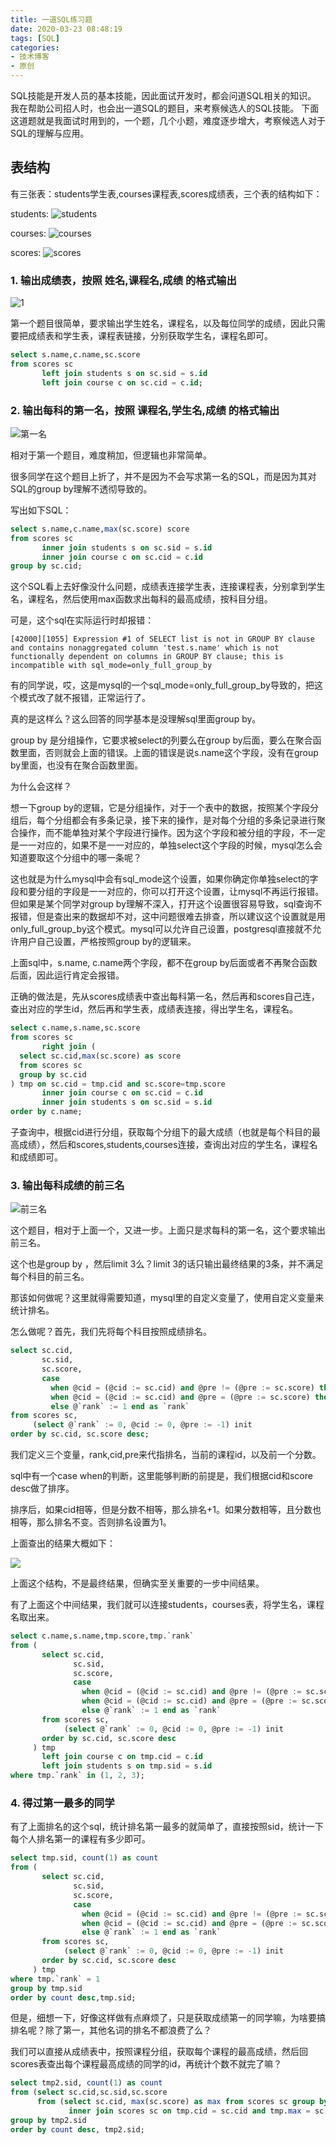 ```yaml
---
title: 一道SQL练习题
date: 2020-03-23 08:48:19
tags: [SQL]
categories:
- 技术博客
- 原创
---
```

SQL技能是开发人员的基本技能，因此面试开发时，都会问道SQL相关的知识。
我在帮助公司招人时，也会出一道SQL的题目，来考察候选人的SQL技能。
下面这道题就是我面试时用到的，一个题，几个小题，难度逐步增大，考察候选人对于SQL的理解与应用。

<!-- more -->

## 表结构
有三张表：students学生表,courses课程表,scores成绩表，三个表的结构如下：

students:
![students](https://img001-10042971.cos.ap-shanghai.myqcloud.com/blog/ccsite/sql-test/Xnip2020-03-23_08-53-54.png)

courses:
![courses](https://img001-10042971.cos.ap-shanghai.myqcloud.com/blog/ccsite/sql-test/Xnip2020-03-23_08-57-35.png)

scores:
![scores](https://img001-10042971.cos.ap-shanghai.myqcloud.com/blog/ccsite/sql-test/Xnip2020-03-23_08-58-24.png)

### 1. 输出成绩表，按照 姓名,课程名,成绩 的格式输出

![1](https://img001-10042971.cos.ap-shanghai.myqcloud.com/blog/ccsite/sql-test/Xnip2020-03-23_09-01-31.png)

第一个题目很简单，要求输出学生姓名，课程名，以及每位同学的成绩，因此只需要把成绩表和学生表，课程表链接，分别获取学生名，课程名即可。

```SQL
select s.name,c.name,sc.score
from scores sc
       left join students s on sc.sid = s.id
       left join course c on sc.cid = c.id;
```

### 2. 输出每科的第一名，按照 课程名,学生名,成绩 的格式输出

![第一名](https://img001-10042971.cos.ap-shanghai.myqcloud.com/blog/ccsite/sql-test/Xnip2020-03-23_09-06-19.png)

相对于第一个题目，难度稍加，但逻辑也非常简单。

很多同学在这个题目上折了，并不是因为不会写求第一名的SQL，而是因为其对SQL的group by理解不透彻导致的。

写出如下SQL：

```sql
select s.name,c.name,max(sc.score) score
from scores sc
       inner join students s on sc.sid = s.id
       inner join course c on sc.cid = c.id
group by sc.cid;
```

这个SQL看上去好像没什么问题，成绩表连接学生表，连接课程表，分别拿到学生名，课程名，然后使用max函数求出每科的最高成绩，按科目分组。

可是，这个sql在实际运行时却报错：

```
[42000][1055] Expression #1 of SELECT list is not in GROUP BY clause and contains nonaggregated column 'test.s.name' which is not functionally dependent on columns in GROUP BY clause; this is incompatible with sql_mode=only_full_group_by
```

有的同学说，哎，这是mysql的一个sql_mode=only_full_group_by导致的，把这个模式改了就不报错，正常运行了。

真的是这样么？这么回答的同学基本是没理解sql里面group by。

group by 是分组操作，它要求被select的列要么在group by后面，要么在聚合函数里面，否则就会上面的错误。上面的错误是说s.name这个字段，没有在group by里面，也没有在聚合函数里面。

为什么会这样？

想一下group by的逻辑，它是分组操作，对于一个表中的数据，按照某个字段分组后，每个分组都会有多条记录，接下来的操作，是对每个分组的多条记录进行聚合操作，而不能单独对某个字段进行操作。因为这个字段和被分组的字段，不一定是一一对应的，如果不是一一对应的，单独select这个字段的时候，mysql怎么会知道要取这个分组中的哪一条呢？

这也就是为什么mysql中会有sql_mode这个设置，如果你确定你单独select的字段和要分组的字段是一一对应的，你可以打开这个设置，让mysql不再运行报错。但如果是某个同学对group by理解不深入，打开这个设置很容易导致，sql查询不报错，但是查出来的数据却不对，这中问题很难去排查，所以建议这个设置就是用only_full_group_by这个模式。mysql可以允许自己设置，postgresql直接就不允许用户自己设置，严格按照group by的逻辑来。

上面sql中，s.name, c.name两个字段，都不在group by后面或者不再聚合函数后面，因此运行肯定会报错。

正确的做法是，先从scores成绩表中查出每科第一名，然后再和scores自己连，查出对应的学生id，然后再和学生表，成绩表连接，得出学生名，课程名。

```sql
select c.name,s.name,sc.score
from scores sc
       right join (
  select sc.cid,max(sc.score) as score
  from scores sc
  group by sc.cid
) tmp on sc.cid = tmp.cid and sc.score=tmp.score
       inner join course c on sc.cid = c.id
       inner join students s on sc.sid = s.id
order by c.name;

```

子查询中，根据cid进行分组，获取每个分组下的最大成绩（也就是每个科目的最高成绩），然后和scores,students,courses连接，查询出对应的学生名，课程名和成绩即可。

### 3. 输出每科成绩的前三名

![前三名](https://img001-10042971.cos.ap-shanghai.myqcloud.com/blog/ccsite/sql-test/Xnip2020-03-23_09-37-09.png)

这个题目，相对于上面一个，又进一步。上面只是求每科的第一名，这个要求输出前三名。

这个也是group by ，然后limit 3么？limit 3的话只输出最终结果的3条，并不满足每个科目的前三名。

那该如何做呢？这里就得需要知道，mysql里的自定义变量了，使用自定义变量来统计排名。

怎么做呢？首先，我们先将每个科目按照成绩排名。

```sql
select sc.cid,
       sc.sid,
       sc.score,
       case
         when @cid = (@cid := sc.cid) and @pre != (@pre := sc.score) then @`rank` := @`rank` + 1
         when @cid = (@cid := sc.cid) and @pre = (@pre := sc.score) then @`rank` := @`rank`
         else @`rank` := 1 end as `rank`
from scores sc,
     (select @`rank` := 0, @cid := 0, @pre := -1) init
order by sc.cid, sc.score desc;

```

我们定义三个变量，rank,cid,pre来代指排名，当前的课程id，以及前一个分数。

sql中有一个case when的判断，这里能够判断的前提是，我们根据cid和score desc做了排序。

排序后，如果cid相等，但是分数不相等，那么排名+1。如果分数相等，且分数也相等，那么排名不变。否则排名设置为1。

上面查出的结果大概如下：

![](https://img001-10042971.cos.ap-shanghai.myqcloud.com/blog/ccsite/sql-test/Xnip2020-03-23_09-49-47.png)

上面这个结构，不是最终结果，但确实至关重要的一步中间结果。

有了上面这个中间结果，我们就可以连接students，courses表，将学生名，课程名取出来。

```sql
select c.name,s.name,tmp.score,tmp.`rank`
from (
       select sc.cid,
              sc.sid,
              sc.score,
              case
                when @cid = (@cid := sc.cid) and @pre != (@pre := sc.score) then @`rank` := @`rank` + 1
                when @cid = (@cid := sc.cid) and @pre = (@pre := sc.score) then @`rank` := @`rank`
                else @`rank` := 1 end as `rank`
       from scores sc,
            (select @`rank` := 0, @cid := 0, @pre := -1) init
       order by sc.cid, sc.score desc
     ) tmp
       left join course c on tmp.cid = c.id
       left join students s on tmp.sid = s.id
where tmp.`rank` in (1, 2, 3);
```

### 4. 得过第一最多的同学

有了上面排名的这个sql，统计排名第一最多的就简单了，直接按照sid，统计一下每个人排名第一的课程有多少即可。

```sql
select tmp.sid, count(1) as count
from (
       select sc.cid,
              sc.sid,
              sc.score,
              case
                when @cid = (@cid := sc.cid) and @pre != (@pre := sc.score) then @`rank` := @`rank` + 1
                when @cid = (@cid := sc.cid) and @pre = (@pre := sc.score) then @`rank` := @`rank`
                else @`rank` := 1 end as `rank`
       from scores sc,
            (select @`rank` := 0, @cid := 0, @pre := -1) init
       order by sc.cid, sc.score desc
     ) tmp
where tmp.`rank` = 1
group by tmp.sid
order by count desc,tmp.sid;
```

但是，细想一下，好像这样做有点麻烦了，只是获取成绩第一的同学嘛，为啥要搞排名呢？除了第一，其他名词的排名不都浪费了么？

我们可以直接从成绩表中，按照课程分组，获取每个课程的最高成绩，然后回scores表查出每个课程最高成绩的同学的id，再统计个数不就完了嘛？

```sql
select tmp2.sid, count(1) as count
from (select sc.cid,sc.sid,sc.score
      from (select sc.cid, max(sc.score) as max from scores sc group by sc.cid) tmp
             inner join scores sc on tmp.cid = sc.cid and tmp.max = sc.score) tmp2
group by tmp2.sid
order by count desc, tmp2.sid;
```
